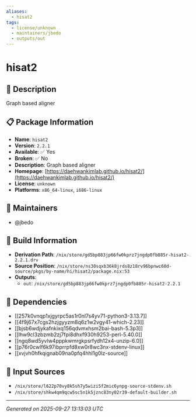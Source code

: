 ```yaml
---
aliases:
  - hisat2
tags:
  - license/unknown
  - maintainers/jbedo
  - outputs/out
---
```


# hisat2

## 📝 Description

Graph based aligner

## 📋 Package Information

- **Name**: `hisat2`
- **Version**: `2.2.1`
- **Available**: ✅ Yes
- **Broken**: ✅ No
- **Description**: Graph based aligner
- **Homepage**: [https://daehwankimlab.github.io/hisat2/](https://daehwankimlab.github.io/hisat2/)
- **License**: `unknown`
- **Platforms**: `x86_64-linux`, `i686-linux`
## 👥 Maintainers

- @jbedo


## 🔧 Build Information

- **Derivation Path**: `/nix/store/gd5bp883jp66fw0kprz7jngdp0fb885r-hisat2-2.2.1.drv`
- **Source Position**: `/nix/store/ns30sqxb36k8jrds8z18rv96bpnwc60d-source/pkgs/by-name/hi/hisat2/package.nix:53`
- **Outputs**:
  - `out`:  `/nix/store/gd5bp883jp66fw0kprz7jngdp0fb885r-hisat2-2.2.1`

## 🔗 Dependencies

- [[257k0vnqp1xjgyrpc5as1r0nl7s4yv71-python3-3.13.7]]
- [[4f9j67x7cgs2hzjgyyzm8q6z1w2vgy41-which-2.23]]
- [[bjsb6wdjykafnkixq156qdvmxhsm2bai-bash-5.3p3]]
- [[lhw9cl3zbzmb2zj7fpi8dhxf930h9253-perl-5.40.0]]
- [[ngq8wd5yvlw4pppkwmrgkpsrfydh12x4-unzip-6.0]]
- [[p76r0cwlf6k97ibprrpfd8xw0r8wc3nx-stdenv-linux]]
- [[xvjvh0hfkqignab09na0pfq4hhl1g0lz-source]]

## 📁 Input Sources

- `/nix/store/l622p70vy8k5sh7y5wizi5f2mic6ynpg-source-stdenv.sh`
- `/nix/store/shkw4qm9qcw5sc5n1k5jznc83ny02r39-default-builder.sh`

---
*Generated on 2025-09-27 13:13:03 UTC*
